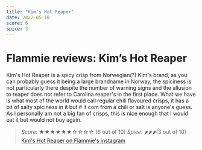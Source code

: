 ```yaml
---
title: "Kim’s Hot Reaper"
date: 2022-05-10
score: 6
spice: 3
---
```


# Flammie reviews: Kim’s Hot Reaper

Kim's Hot Reaper is a spicy crisp from Norwegian(?) Kim's brand, as you
can probably guess it being a large brandname in Norway, the spiciness
is not particularly there despite the number of warning signs and the
allusion to reaper does not refer to Carolina reaper's in the first
place. What we have is what most of the world would call regular chili
flavoured crisps, it has a bit of salty spiciness in it but if it com from
a chili or salt is anyone's guess. As I personally am not a big fan of
crisps, this is nice enough that I would eat it but would not buy again.

> *Score*: ★★★★★★☆☆☆☆ (6 out of 10)
> *Spice*: 🌶🌶🌶(3 out of 10)
> [Kim's Hot Reaper on Flammie's instagram](https://www.instagram.com/p/CdYNAOVtvFQ/?utm_source=ig_web_button_share_sheet)

